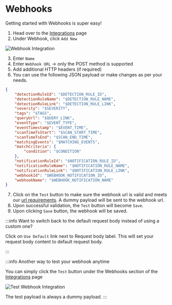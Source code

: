 # Webhooks

Getting started with Webhooks is super easy!

1. Head over to the [Integrations](https://console.dassana.cloud/integrations) page
2. Under Webhook, click `Add New`

![Webhook Integration](/img/integrations/webhook/webhook-empty.png)

3. Enter `Name`
4. Enter `Webhook URL` -> only the POST method is supported
5. Add additional HTTP headers (if required)
6. You can use the following JSON payload or make changes as per your needs.

```json
{
    "detectionRuleId": "$DETECTION_RULE_ID",
    "detectionRuleName": "$DETECTION_RULE_NAME",
    "detectionRuleLink": "$DETECTION_RULE_LINK",
    "severity": "$SEVERITY",
    "tags": "$TAGS",
    "queryUrl": "$QUERY_LINK",
    "eventType": "$EVENT_TYPE",
    "eventTimestamp": "$EVENT_TIME",
    "scanTimeTsStart": "$SCAN_START_TIME",
    "scanTimeTsEnd": "$SCAN_END_TIME",
    "matchingEvents": "$MATCHING_EVENTS",
    "matchCriteria": {
        "condition": "$CONDITION"
    },
    "notificationRuleId": "$NOTIFICATION_RULE_ID",
    "notificationRuleName": "$NOTIFICATION_RULE_NAME",
    "notificationRuleLink": "$NOTIFICATION_RULE_LINK",
    "webhookId": "$WEBHOOK_NOTIFICATION_ID",
    "webhookName": "$WEBHOOK_NOTIFICATION_NAME"
}
```

7. Click on the `Test` button to make sure the webhook url is valid and meets our [url requirements](/integrations/webhook/url-validation). A dummy payload will be sent to the webhook url.
8. Upon successful validation, the `Test` button will become `Save`.
9. Upon clicking `Save` button, the webhook will be saved.

:::info Want to switch back to the default request body instead of using a custom one?

Click on `Use Default` link next to Request body label. This will set your request body content to default request body.

:::

:::info Another way to test your webhook anytime

You can simply click the `Test` button under the Webhooks section of the [Integrations](https://console.dassana.cloud/integrations) page

![Test Webhook Integration](/img/integrations/webhook/webhook-test.png)

The test payload is always a dummy payload.
:::
